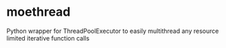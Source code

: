 # moethread
Python wrapper for ThreadPoolExecutor to easily multithread any resource limited iterative function calls
